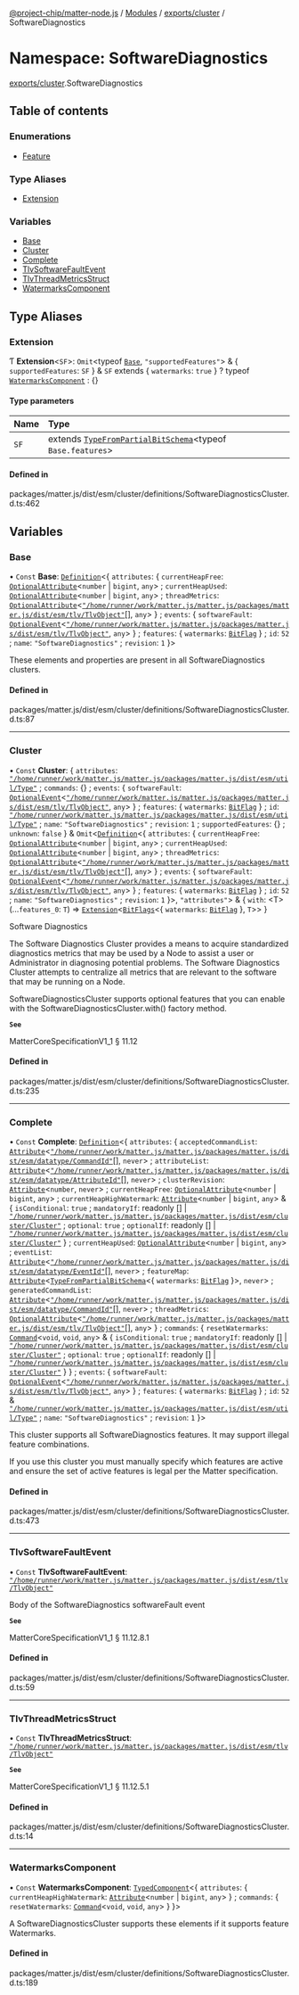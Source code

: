 [@project-chip/matter-node.js](../README.md) / [Modules](../modules.md) / [exports/cluster](exports_cluster.md) / SoftwareDiagnostics

# Namespace: SoftwareDiagnostics

[exports/cluster](exports_cluster.md).SoftwareDiagnostics

## Table of contents

### Enumerations

- [Feature](../enums/exports_cluster.SoftwareDiagnostics.Feature.md)

### Type Aliases

- [Extension](exports_cluster.SoftwareDiagnostics.md#extension)

### Variables

- [Base](exports_cluster.SoftwareDiagnostics.md#base)
- [Cluster](exports_cluster.SoftwareDiagnostics.md#cluster)
- [Complete](exports_cluster.SoftwareDiagnostics.md#complete)
- [TlvSoftwareFaultEvent](exports_cluster.SoftwareDiagnostics.md#tlvsoftwarefaultevent)
- [TlvThreadMetricsStruct](exports_cluster.SoftwareDiagnostics.md#tlvthreadmetricsstruct)
- [WatermarksComponent](exports_cluster.SoftwareDiagnostics.md#watermarkscomponent)

## Type Aliases

### Extension

Ƭ **Extension**<`SF`\>: `Omit`<typeof [`Base`](exports_cluster.SoftwareDiagnostics.md#base), ``"supportedFeatures"``\> & { `supportedFeatures`: `SF`  } & `SF` extends { `watermarks`: ``true``  } ? typeof [`WatermarksComponent`](exports_cluster.SoftwareDiagnostics.md#watermarkscomponent) : {}

#### Type parameters

| Name | Type |
| :------ | :------ |
| `SF` | extends [`TypeFromPartialBitSchema`](exports_schema.md#typefrompartialbitschema)<typeof `Base.features`\> |

#### Defined in

packages/matter.js/dist/esm/cluster/definitions/SoftwareDiagnosticsCluster.d.ts:462

## Variables

### Base

• `Const` **Base**: [`Definition`](exports_cluster.ClusterFactory.md#definition)<{ `attributes`: { `currentHeapFree`: [`OptionalAttribute`](exports_cluster.md#optionalattribute)<`number` \| `bigint`, `any`\> ; `currentHeapUsed`: [`OptionalAttribute`](exports_cluster.md#optionalattribute)<`number` \| `bigint`, `any`\> ; `threadMetrics`: [`OptionalAttribute`](exports_cluster.md#optionalattribute)<[`"/home/runner/work/matter.js/matter.js/packages/matter.js/dist/esm/tlv/TlvObject"`](export._internal_.__home_runner_work_matter_js_matter_js_packages_matter_js_dist_esm_tlv_TlvObject_.md)[], `any`\>  } ; `events`: { `softwareFault`: [`OptionalEvent`](exports_cluster.md#optionalevent)<[`"/home/runner/work/matter.js/matter.js/packages/matter.js/dist/esm/tlv/TlvObject"`](export._internal_.__home_runner_work_matter_js_matter_js_packages_matter_js_dist_esm_tlv_TlvObject_.md), `any`\>  } ; `features`: { `watermarks`: [`BitFlag`](exports_schema.md#bitflag-1)  } ; `id`: ``52`` ; `name`: ``"SoftwareDiagnostics"`` ; `revision`: ``1``  }\>

These elements and properties are present in all SoftwareDiagnostics clusters.

#### Defined in

packages/matter.js/dist/esm/cluster/definitions/SoftwareDiagnosticsCluster.d.ts:87

___

### Cluster

• `Const` **Cluster**: { `attributes`: [`"/home/runner/work/matter.js/matter.js/packages/matter.js/dist/esm/util/Type"`](export._internal_.__home_runner_work_matter_js_matter_js_packages_matter_js_dist_esm_util_Type_.md) ; `commands`: {} ; `events`: { `softwareFault`: [`OptionalEvent`](exports_cluster.md#optionalevent)<[`"/home/runner/work/matter.js/matter.js/packages/matter.js/dist/esm/tlv/TlvObject"`](export._internal_.__home_runner_work_matter_js_matter_js_packages_matter_js_dist_esm_tlv_TlvObject_.md), `any`\>  } ; `features`: { `watermarks`: [`BitFlag`](exports_schema.md#bitflag-1)  } ; `id`: [`"/home/runner/work/matter.js/matter.js/packages/matter.js/dist/esm/util/Type"`](export._internal_.__home_runner_work_matter_js_matter_js_packages_matter_js_dist_esm_util_Type_.md) ; `name`: ``"SoftwareDiagnostics"`` ; `revision`: ``1`` ; `supportedFeatures`: {} ; `unknown`: ``false``  } & `Omit`<[`Definition`](exports_cluster.ClusterFactory.md#definition)<{ `attributes`: { `currentHeapFree`: [`OptionalAttribute`](exports_cluster.md#optionalattribute)<`number` \| `bigint`, `any`\> ; `currentHeapUsed`: [`OptionalAttribute`](exports_cluster.md#optionalattribute)<`number` \| `bigint`, `any`\> ; `threadMetrics`: [`OptionalAttribute`](exports_cluster.md#optionalattribute)<[`"/home/runner/work/matter.js/matter.js/packages/matter.js/dist/esm/tlv/TlvObject"`](export._internal_.__home_runner_work_matter_js_matter_js_packages_matter_js_dist_esm_tlv_TlvObject_.md)[], `any`\>  } ; `events`: { `softwareFault`: [`OptionalEvent`](exports_cluster.md#optionalevent)<[`"/home/runner/work/matter.js/matter.js/packages/matter.js/dist/esm/tlv/TlvObject"`](export._internal_.__home_runner_work_matter_js_matter_js_packages_matter_js_dist_esm_tlv_TlvObject_.md), `any`\>  } ; `features`: { `watermarks`: [`BitFlag`](exports_schema.md#bitflag-1)  } ; `id`: ``52`` ; `name`: ``"SoftwareDiagnostics"`` ; `revision`: ``1``  }\>, ``"attributes"``\> & { `with`: <T\>(...`features_0`: `T`) => [`Extension`](exports_cluster.SoftwareDiagnostics.md#extension)<[`BitFlags`](exports_schema.md#bitflags)<{ `watermarks`: [`BitFlag`](exports_schema.md#bitflag-1)  }, `T`\>\>  }

Software Diagnostics

The Software Diagnostics Cluster provides a means to acquire standardized diagnostics metrics that may be used
by a Node to assist a user or Administrator in diagnosing potential problems. The Software Diagnostics Cluster
attempts to centralize all metrics that are relevant to the software that may be running on a Node.

SoftwareDiagnosticsCluster supports optional features that you can enable with the
SoftwareDiagnosticsCluster.with() factory method.

**`See`**

MatterCoreSpecificationV1_1 § 11.12

#### Defined in

packages/matter.js/dist/esm/cluster/definitions/SoftwareDiagnosticsCluster.d.ts:235

___

### Complete

• `Const` **Complete**: [`Definition`](exports_cluster.ClusterFactory.md#definition)<{ `attributes`: { `acceptedCommandList`: [`Attribute`](exports_cluster.md#attribute)<[`"/home/runner/work/matter.js/matter.js/packages/matter.js/dist/esm/datatype/CommandId"`](export._internal_.__home_runner_work_matter_js_matter_js_packages_matter_js_dist_esm_datatype_CommandId_.md)[], `never`\> ; `attributeList`: [`Attribute`](exports_cluster.md#attribute)<[`"/home/runner/work/matter.js/matter.js/packages/matter.js/dist/esm/datatype/AttributeId"`](export._internal_.__home_runner_work_matter_js_matter_js_packages_matter_js_dist_esm_datatype_AttributeId_.md)[], `never`\> ; `clusterRevision`: [`Attribute`](exports_cluster.md#attribute)<`number`, `never`\> ; `currentHeapFree`: [`OptionalAttribute`](exports_cluster.md#optionalattribute)<`number` \| `bigint`, `any`\> ; `currentHeapHighWatermark`: [`Attribute`](exports_cluster.md#attribute)<`number` \| `bigint`, `any`\> & { `isConditional`: ``true`` ; `mandatoryIf`: readonly [] \| [`"/home/runner/work/matter.js/matter.js/packages/matter.js/dist/esm/cluster/Cluster"`](export._internal_.__home_runner_work_matter_js_matter_js_packages_matter_js_dist_esm_cluster_Cluster_.md) ; `optional`: ``true`` ; `optionalIf`: readonly [] \| [`"/home/runner/work/matter.js/matter.js/packages/matter.js/dist/esm/cluster/Cluster"`](export._internal_.__home_runner_work_matter_js_matter_js_packages_matter_js_dist_esm_cluster_Cluster_.md)  } ; `currentHeapUsed`: [`OptionalAttribute`](exports_cluster.md#optionalattribute)<`number` \| `bigint`, `any`\> ; `eventList`: [`Attribute`](exports_cluster.md#attribute)<[`"/home/runner/work/matter.js/matter.js/packages/matter.js/dist/esm/datatype/EventId"`](export._internal_.__home_runner_work_matter_js_matter_js_packages_matter_js_dist_esm_datatype_EventId_.md)[], `never`\> ; `featureMap`: [`Attribute`](exports_cluster.md#attribute)<[`TypeFromPartialBitSchema`](exports_schema.md#typefrompartialbitschema)<{ `watermarks`: [`BitFlag`](exports_schema.md#bitflag-1)  }\>, `never`\> ; `generatedCommandList`: [`Attribute`](exports_cluster.md#attribute)<[`"/home/runner/work/matter.js/matter.js/packages/matter.js/dist/esm/datatype/CommandId"`](export._internal_.__home_runner_work_matter_js_matter_js_packages_matter_js_dist_esm_datatype_CommandId_.md)[], `never`\> ; `threadMetrics`: [`OptionalAttribute`](exports_cluster.md#optionalattribute)<[`"/home/runner/work/matter.js/matter.js/packages/matter.js/dist/esm/tlv/TlvObject"`](export._internal_.__home_runner_work_matter_js_matter_js_packages_matter_js_dist_esm_tlv_TlvObject_.md)[], `any`\>  } ; `commands`: { `resetWatermarks`: [`Command`](exports_cluster.md#command)<`void`, `void`, `any`\> & { `isConditional`: ``true`` ; `mandatoryIf`: readonly [] \| [`"/home/runner/work/matter.js/matter.js/packages/matter.js/dist/esm/cluster/Cluster"`](export._internal_.__home_runner_work_matter_js_matter_js_packages_matter_js_dist_esm_cluster_Cluster_.md) ; `optional`: ``true`` ; `optionalIf`: readonly [] \| [`"/home/runner/work/matter.js/matter.js/packages/matter.js/dist/esm/cluster/Cluster"`](export._internal_.__home_runner_work_matter_js_matter_js_packages_matter_js_dist_esm_cluster_Cluster_.md)  }  } ; `events`: { `softwareFault`: [`OptionalEvent`](exports_cluster.md#optionalevent)<[`"/home/runner/work/matter.js/matter.js/packages/matter.js/dist/esm/tlv/TlvObject"`](export._internal_.__home_runner_work_matter_js_matter_js_packages_matter_js_dist_esm_tlv_TlvObject_.md), `any`\>  } ; `features`: { `watermarks`: [`BitFlag`](exports_schema.md#bitflag-1)  } ; `id`: ``52`` & [`"/home/runner/work/matter.js/matter.js/packages/matter.js/dist/esm/util/Type"`](export._internal_.__home_runner_work_matter_js_matter_js_packages_matter_js_dist_esm_util_Type_.md) ; `name`: ``"SoftwareDiagnostics"`` ; `revision`: ``1``  }\>

This cluster supports all SoftwareDiagnostics features. It may support illegal feature combinations.

If you use this cluster you must manually specify which features are active and ensure the set of active
features is legal per the Matter specification.

#### Defined in

packages/matter.js/dist/esm/cluster/definitions/SoftwareDiagnosticsCluster.d.ts:473

___

### TlvSoftwareFaultEvent

• `Const` **TlvSoftwareFaultEvent**: [`"/home/runner/work/matter.js/matter.js/packages/matter.js/dist/esm/tlv/TlvObject"`](export._internal_.__home_runner_work_matter_js_matter_js_packages_matter_js_dist_esm_tlv_TlvObject_.md)

Body of the SoftwareDiagnostics softwareFault event

**`See`**

MatterCoreSpecificationV1_1 § 11.12.8.1

#### Defined in

packages/matter.js/dist/esm/cluster/definitions/SoftwareDiagnosticsCluster.d.ts:59

___

### TlvThreadMetricsStruct

• `Const` **TlvThreadMetricsStruct**: [`"/home/runner/work/matter.js/matter.js/packages/matter.js/dist/esm/tlv/TlvObject"`](export._internal_.__home_runner_work_matter_js_matter_js_packages_matter_js_dist_esm_tlv_TlvObject_.md)

**`See`**

MatterCoreSpecificationV1_1 § 11.12.5.1

#### Defined in

packages/matter.js/dist/esm/cluster/definitions/SoftwareDiagnosticsCluster.d.ts:14

___

### WatermarksComponent

• `Const` **WatermarksComponent**: [`TypedComponent`](../interfaces/exports_cluster.ClusterFactory.TypedComponent.md)<{ `attributes`: { `currentHeapHighWatermark`: [`Attribute`](exports_cluster.md#attribute)<`number` \| `bigint`, `any`\>  } ; `commands`: { `resetWatermarks`: [`Command`](exports_cluster.md#command)<`void`, `void`, `any`\>  }  }\>

A SoftwareDiagnosticsCluster supports these elements if it supports feature Watermarks.

#### Defined in

packages/matter.js/dist/esm/cluster/definitions/SoftwareDiagnosticsCluster.d.ts:189
